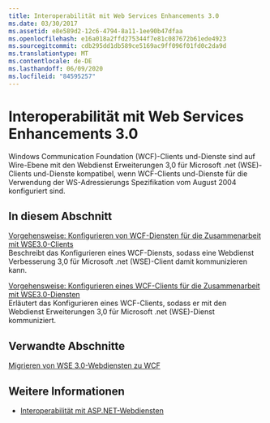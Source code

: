 ```yaml
---
title: Interoperabilität mit Web Services Enhancements 3.0
ms.date: 03/30/2017
ms.assetid: e8e589d2-12c6-4794-8a11-1ee90b47dfaa
ms.openlocfilehash: e16a018a2ffd275344f7e81c087672b61ede4923
ms.sourcegitcommit: cdb295dd1db589ce5169ac9ff096f01fd0c2da9d
ms.translationtype: MT
ms.contentlocale: de-DE
ms.lasthandoff: 06/09/2020
ms.locfileid: "84595257"
---
```

# <a name="interoperability-with-web-services-enhancements-30"></a>Interoperabilität mit Web Services Enhancements 3.0
Windows Communication Foundation (WCF)-Clients und-Dienste sind auf Wire-Ebene mit den Webdienst Erweiterungen 3,0 für Microsoft .net (WSE)-Clients und-Dienste kompatibel, wenn WCF-Clients und-Dienste für die Verwendung der WS-Adressierungs Spezifikation vom August 2004 konfiguriert sind.  
  
## <a name="in-this-section"></a>In diesem Abschnitt  
 [Vorgehensweise: Konfigurieren von WCF-Diensten für die Zusammenarbeit mit WSE3.0-Clients](how-to-configure-wcf-services-to-interoperate-with-wse-3-0-clients.md)  
 Beschreibt das Konfigurieren eines WCF-Diensts, sodass eine Webdienst Verbesserung 3,0 für Microsoft .net (WSE)-Client damit kommunizieren kann.  
  
 [Vorgehensweise: Konfigurieren eines WCF-Clients für die Zusammenarbeit mit WSE3.0-Diensten](how-to-configure-a-wcf-client-to-interoperate-with-wse3-0-services.md)  
 Erläutert das Konfigurieren eines WCF-Clients, sodass er mit den Webdienst Erweiterungen 3,0 für Microsoft .net (WSE)-Dienst kommuniziert.  
  
## <a name="related-sections"></a>Verwandte Abschnitte  
 [Migrieren von WSE 3.0-Webdiensten zu WCF](migrating-wse-3-0-web-services-to-wcf.md)  
  
## <a name="see-also"></a>Weitere Informationen

- [Interoperabilität mit ASP.NET-Webdiensten](interop-with-aspnet-web-services.md)

